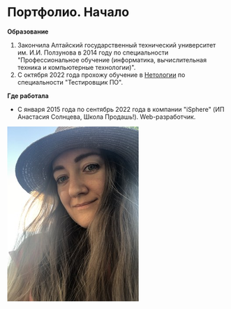 # Портфолио. Начало

**Образование**

1. Закончила Алтайский государственный технический университет им. И.И. Ползунова в 2014 году по специальности "Профессиональное обучение (информатика, вычислительная техника и компьютерные технологии)".
2. С октября 2022 года прохожу обучение в [Нетологии](https://netology.ru/programs/qa) по специальности "Тестировщик ПО".

**Где работала**

- С января 2015 года по сентябрь 2022 года в компании "iSphere" (ИП Анастасия Солнцева, Школа Продашь!). Web-разработчик.

![Это я](images/IMG_0586-new.jpg)

